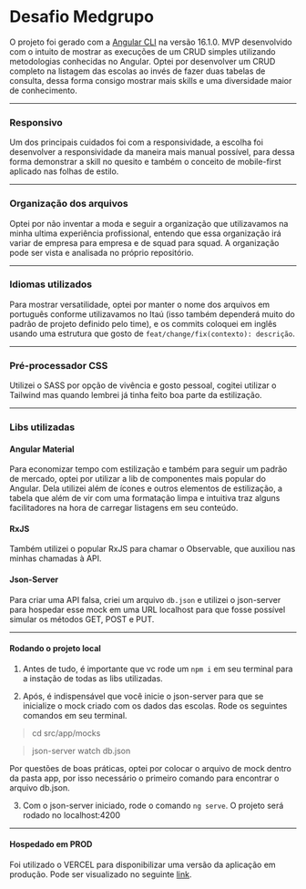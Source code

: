 # Desafio Medgrupo

O projeto foi gerado com a [Angular CLI](https://github.com/angular/angular-cli) na versão 16.1.0.
MVP desenvolvido com o intuito de mostrar as execuções de um CRUD simples utilizando metodologias conhecidas no Angular. Optei por desenvolver um CRUD completo na listagem das escolas ao invés de fazer duas tabelas de consulta, dessa forma consigo mostrar mais skills e uma diversidade maior de conhecimento.

---

### Responsivo

Um dos principais cuidados foi com a responsividade, a escolha foi desenvolver a responsividade da maneira mais manual possível, para dessa forma demonstrar a skill no quesito e também o conceito de mobile-first aplicado nas folhas de estilo.

---

### Organização dos arquivos

Optei por não inventar a moda e seguir a organização que utilizavamos na minha ultima experiência profissional, entendo que essa organização irá variar de empresa para empresa e de squad para squad. A organização pode ser vista e analisada no próprio repositório.

---

### Idiomas utilizados

Para mostrar versatilidade, optei por manter o nome dos arquivos em português conforme utilizavamos no Itaú (isso também dependerá muito do padrão de projeto definido pelo time), e os commits coloquei em inglês usando uma estrutura que gosto de `feat/change/fix(contexto): descrição`.

---

### Pré-processador CSS

Utilizei o SASS por opção de vivência e gosto pessoal, cogitei utilizar o Tailwind mas quando lembrei já tinha feito boa parte da estilização.

---

### Libs utilizadas

#### Angular Material

Para economizar tempo com estilização e também para seguir um padrão de mercado, optei por utilizar a lib de componentes mais popular do Angular. Dela utilizei além de ícones e outros elementos de estilização, a tabela que além de vir com uma formatação limpa e intuitiva traz alguns facilitadores na hora de carregar listagens em seu conteúdo.

#### RxJS

Também utilizei o popular RxJS para chamar o Observable, que auxiliou nas minhas chamadas à API.

#### Json-Server

Para criar uma API falsa, criei um arquivo `db.json` e utilizei o json-server para hospedar esse mock em uma URL localhost para que fosse possível simular os métodos GET, POST e PUT.

---

#### Rodando o projeto local

1. Antes de tudo, é importante que vc rode um `npm i` em seu terminal para a instação de todas as libs utilizadas.

2. Após, é indispensável que você inicie o json-server para que se inicialize o mock criado com os dados das escolas. Rode os seguintes comandos em seu terminal.

> cd src/app/mocks

> json-server watch db.json

Por questões de boas práticas, optei por colocar o arquivo de mock dentro da pasta app, por isso necessário o primeiro comando para encontrar o arquivo db.json.

3. Com o json-server iniciado, rode o comando `ng serve`. O projeto será rodado no localhost:4200

---

#### Hospedado em PROD

Foi utilizado o VERCEL para disponibilizar uma versão da aplicação em produção.
Pode ser visualizado no seguinte [link](https://desafio-medgrupo.vercel.app/).
